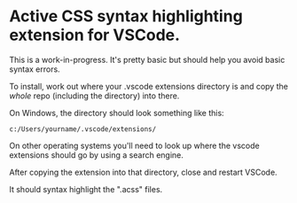 # Active CSS syntax highlighting extension for VSCode.

This is a work-in-progress. It's pretty basic but should help you avoid basic syntax errors.

To install, work out where your .vscode extensions directory is and copy the _whole_ repo (including the directory) into there.

On Windows, the directory should look something like this:

```
c:/Users/yourname/.vscode/extensions/
```

On other operating systems you'll need to look up where the vscode extensions should go by using a search engine.

After copying the extension into that directory, close and restart VSCode.

It should syntax highlight the ".acss" files.
